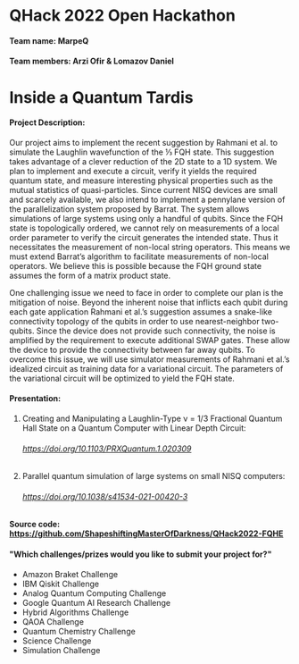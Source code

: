 # QHack 2022 Open Hackathon
#### Team name: MarpeQ
#### Team members: Arzi Ofir & Lomazov Daniel

# Inside a Quantum Tardis
#### Project Description:
Our project aims to implement the recent suggestion by Rahmani et al. to simulate the Laughlin wavefunction of the ⅓ FQH state. This suggestion takes advantage of a clever reduction of the 2D state to a 1D system. We plan to implement and execute a circuit, verify it yields the required quantum state, and measure interesting physical properties such as the mutual statistics of quasi-particles. Since current NISQ devices are small and scarcely available, we also intend to implement a pennylane version of the parallelization system proposed by Barrat. The system allows simulations of large systems using only a handful of qubits. Since the FQH state is topologically ordered, we cannot rely on measurements of a local order parameter to verify the circuit generates the intended state. Thus it necessitates the measurement of non-local string operators. This means we must extend Barrat’s algorithm to facilitate measurements of non-local operators. We believe this is possible because the FQH ground state assumes the form of a matrix product state.

One challenging issue we need to face in order to complete our plan is the mitigation of noise. Beyond the inherent noise that inflicts each qubit during each gate application Rahmani et al.’s suggestion assumes a snake-like connectivity topology of the qubits in order to use nearest-neighbor two-qubits. Since the device does not provide such connectivity, the noise is amplified by the requirement to execute additional SWAP gates. These allow the device to provide the connectivity between far away qubits. To overcome this issue, we will use simulator measurements of Rahmani et al.’s idealized circuit as training data for a variational circuit. The parameters of the variational circuit will be optimized to yield the FQH state.

#### Presentation:
1) Creating and Manipulating a Laughlin-Type ν = 1/3 Fractional Quantum Hall State on a Quantum Computer with Linear Depth Circuit: 
    ###### https://doi.org/10.1103/PRXQuantum.1.020309
2) Parallel quantum simulation of large systems on small NISQ computers: 
    ###### https://doi.org/10.1038/s41534-021-00420-3

#### Source code: https://github.com/ShapeshiftingMasterOfDarkness/QHack2022-FQHE

#### "Which challenges/prizes would you like to submit your project for?"
* Amazon Braket Challenge
* IBM Qiskit Challenge
* Analog Quantum Computing Challenge
* Google Quantum AI Research Challenge
* Hybrid Algorithms Challenge
* QAOA Challenge
* Quantum Chemistry Challenge
* Science Challenge
* Simulation Challenge
